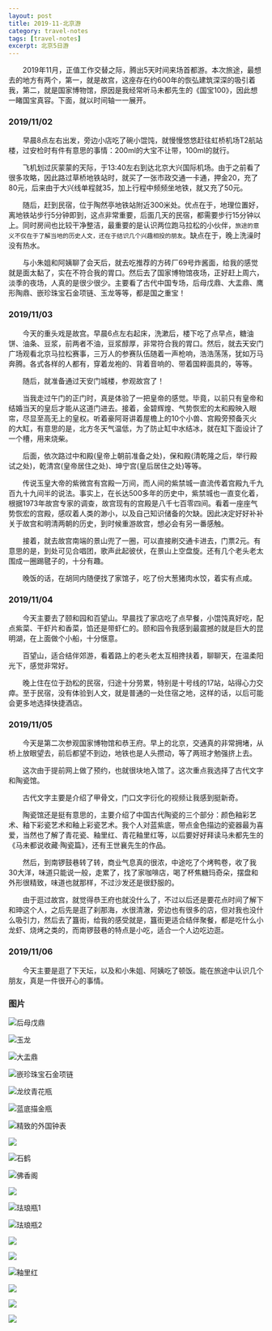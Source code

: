 ```yaml
---
layout: post
title: 2019-11-北京游
category: travel-notes
tags: [travel-notes]
excerpt: 北京5日游
---
```


&emsp;&emsp;2019年11月，正值工作交替之际，腾出5天时间来场首都游。本次旅途，最想去的地方有两个，第一，就是故宫，这座存在约600年的恢弘建筑深深的吸引着我，第二，就是国家博物馆，原因是我经常听马未都先生的《国宝100》，因此想一睹国宝真容。下面，就以时间轴一一展开。  


### 2019/11/02  

&emsp;&emsp;早晨8点左右出发，旁边小店吃了碗小馄饨，就慢慢悠悠赶往虹桥机场T2航站楼，过安检时有件有意思的事情：200ml的大宝不让带，100ml的就行。  

&emsp;&emsp;飞机划过灰蒙蒙的天际，于13:40左右到达北京大兴国际机场。由于之前看了很多攻略，因此路过草桥地铁站时，就买了一张市政交通一卡通，押金20，充了80元，后来由于大兴线单程就35，加上行程中频频坐地铁，就又充了50元。  

&emsp;&emsp;随后，赶到民宿，位于陶然亭地铁站附近300米处。优点在于，地理位置好，离地铁站步行5分钟即到，这点非常重要，后面几天的民宿，都需要步行15分钟以上。同时房间也比较干净整洁，最重要的是认识两位跑马拉松的小伙伴，`旅途的意义不仅在于了解当地的历史人文，还在于结识几个兴趣相投的朋友`。缺点在于，晚上洗澡时没有热水。  

&emsp;&emsp;与小朱姐和阿姨聊了会天后，就去吃推荐的方砖厂69号炸酱面，给我的感觉就是面太黏了，实在不符合我的胃口。然后去了国家博物馆夜场，正好赶上周六，淡季的夜场，人真的是很少很少。主要看了古代中国专场，后母戊鼎、大盂鼎、鹰形陶鼎、嵌珍珠宝石金项链、玉龙等等，都是国之重宝！



### 2019/11/03  

&emsp;&emsp;今天的重头戏是故宫。早晨6点左右起床，洗漱后，楼下吃了点早点，糖油饼、油条、豆浆，前两者不油，豆浆醇厚，非常符合我的胃口。然后，就去天安门广场观看北京马拉松赛事，三万人的参赛队伍随着一声枪响，浩浩荡荡，犹如万马奔腾。各式各样的人都有，穿着龙袍的、背着音响的、带着国粹面具的，等等。  

&emsp;&emsp;随后，就准备通过天安门城楼，参观故宫了！  

&emsp;&emsp;当我走过午门的正门时，真是体验了一把皇帝的感觉。毕竟，以前只有皇帝和结婚当天的皇后才能从这道门进去。接着，金碧辉煌、气势恢宏的太和殿映入眼帘，尽显至高无上的皇权。听着豪阿哥讲着屋檐上的10个小兽、宫殿旁预备灭火的大缸，有意思的是，北方冬天气温低，为了防止缸中水结冰，就在缸下面设计了一个槽，用来烧柴。  

&emsp;&emsp;后面，依次路过中和殿(皇帝上朝前准备之处)，保和殿(清乾隆之后，举行殿试之处)，乾清宫(皇帝居住之处)、坤宁宫(皇后居住之处)等等。  

&emsp;&emsp;传说玉皇大帝的紫微宫有宫殿一万间，而人间的紫禁城一直流传着宫殿九千九百九十九间半的说法。事实上，在长达500多年的历史中，紫禁城也一直变化着，根据1973年故宫专家的调查，故宫现有的宫殿是八千七百零四间。看着一座座气势恢宏的宫殿，感叹着人类的渺小，以及自己知识储备的欠缺。因此决定好好补补关于故宫和明清两朝的历史，到时候重游故宫，想必会有另一番感触。  

&emsp;&emsp;接着，就去故宫南端的景山兜了一圈，可以直接刷交通卡进去，门票2元。有意思的是，到处可见合唱团，歌声此起彼伏，在景山上空盘旋。还有几个老头老太围成一圈踢毽子的，十分有趣。  

&emsp;&emsp;晚饭的话，在胡同内随便找了家馆子，吃了份大葱猪肉水饺，着实有点咸。  


### 2019/11/04  

&emsp;&emsp;今天主要去了颐和园和百望山。早晨找了家店吃了点早餐，小馄饨真好吃，配点紫菜、干虾片和香菜，馅还是带虾仁的。颐和园令我感到最震撼的就是巨大的昆明湖，在上面做个小船，十分惬意。  

&emsp;&emsp;百望山，适合结伴郊游，看着路上的老头老太互相搀扶着，聊聊天，在温柔阳光下，感觉非常好。  

&emsp;&emsp;晚上住在位于劲松的民宿，归途十分劳累，特别是十号线的17站，站得心力交瘁。至于民宿，没有体验到人文，就是普通的一处住宿之地，这样的话，以后可能会更多地选择快捷酒店。  


### 2019/11/05  

&emsp;&emsp;今天是第二次参观国家博物馆和恭王府。早上的北京，交通真的非常拥堵，从桥上放眼望去，前后都望不到边，地铁也是人头攒动，等了两班才勉强挤上去。  

&emsp;&emsp;这次由于提前网上做了预约，也就很块地入馆了。这次重点我选择了古代文字和陶瓷馆。  

&emsp;&emsp;古代文字主要是介绍了甲骨文，门口文字衍化的视频让我感到挺新奇。  

&emsp;&emsp;陶瓷馆还是挺有意思的，主要介绍了中国古代陶瓷的三个部分：颜色釉彩艺术、釉下彩瓷艺术和釉上彩瓷艺术。我个人对蓝紫底，带点金色描边的瓷器最为喜爱，当然也了解了青花瓷、釉里红、青花釉里红等，以后要好好拜读马未都先生的《马未都说收藏·陶瓷篇》，还有王世襄先生的作品。  

&emsp;&emsp;然后，到南锣鼓巷转了转，商业气息真的很浓，中途吃了个烤鸭卷，收了我30大洋，味道只能说一般，走累了，找了家咖啡店，喝了杯焦糖玛奇朵，摆盘和外形很精致，味道也就那样，不过沙发还是很舒服的。  

&emsp;&emsp;由于逛过故宫，就觉得恭王府也就没什么了，不过以后还是要花点时间了解下和珅这个人，之后先是逛了刹那海，水很清澈，旁边也有很多的店，但对我也没什么吸引力，然后去了簋街，给我的感受就是，簋街更适合结伴聚餐，都是吃什么小龙虾、烧烤之类的，而南锣鼓巷的特点是小吃，适合一个人边吃边逛。  


### 2019/11/06  

&emsp;&emsp;今天主要是逛了下天坛，以及和小朱姐、阿姨吃了顿饭。能在旅途中认识几个朋友，真是一件很开心的事情。  


### 图片

![后母戊鼎](https://yyc-images.oss-cn-beijing.aliyuncs.com/IMG_20191102_184740.jpg)  

![玉龙](https://yyc-images.oss-cn-beijing.aliyuncs.com/IMG_20191102_190453.jpg)  

![大盂鼎](https://yyc-images.oss-cn-beijing.aliyuncs.com/IMG_20191102_190854.jpg)  

![嵌珍珠宝石金项链](https://yyc-images.oss-cn-beijing.aliyuncs.com/IMG_20191102_194517_1.jpg)  

![龙纹青花瓶](https://yyc-images.oss-cn-beijing.aliyuncs.com/IMG_20191102_195757.jpg)  

![蓝底描金瓶](https://yyc-images.oss-cn-beijing.aliyuncs.com/IMG_20191102_200506.jpg)  

![精致的外国钟表](https://yyc-images.oss-cn-beijing.aliyuncs.com/IMG_20191103_135257.jpg)  

![](https://yyc-images.oss-cn-beijing.aliyuncs.com/IMG_20191103_143752.jpg)  

![石鹤](https://yyc-images.oss-cn-beijing.aliyuncs.com/IMG_20191103_144215.jpg)  

![佛香阁](https://yyc-images.oss-cn-beijing.aliyuncs.com/IMG_20191104_120545.jpg)  

![](https://yyc-images.oss-cn-beijing.aliyuncs.com/IMG_20191104_121403_1.jpg)  

![珐琅瓶1](https://yyc-images.oss-cn-beijing.aliyuncs.com/IMG_20191105_112652.jpg)  

![珐琅瓶2](https://yyc-images.oss-cn-beijing.aliyuncs.com/IMG_20191105_112810.jpg)  

![](https://yyc-images.oss-cn-beijing.aliyuncs.com/IMG_20191105_113650.jpg)  

![](https://yyc-images.oss-cn-beijing.aliyuncs.com/IMG_20191105_114316.jpg)  


![釉里红](https://yyc-images.oss-cn-beijing.aliyuncs.com/IMG_20191105_115102.jpg)  

![](https://yyc-images.oss-cn-beijing.aliyuncs.com/IMG_20191105_115242.jpg)  

![](https://yyc-images.oss-cn-beijing.aliyuncs.com/IMG_20191105_115947_1.jpg)  

![](https://yyc-images.oss-cn-beijing.aliyuncs.com/IMG_20191105_121533.jpg)  



